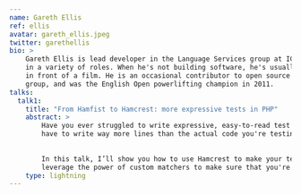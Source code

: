 ```yaml
---
name: Gareth Ellis
ref: ellis
avatar: gareth_ellis.jpeg
twitter: garethellis
bio: >
    Gareth Ellis is lead developer in the Language Services group at ICON Clinical Research, where has worked since 2004
    in a variety of roles. When he's not building software, he's usually found on the cricket pitch, in the kitchen or
    in front of a film. He is an occasional contributor to open source projects, lead organiser of the PHPOxford user
    group, and was the English Open powerlifting champion in 2011.
talks:
  talk1:
    title: "From Hamfist to Hamcrest: more expressive tests in PHP"
    abstract: >
        Have you ever struggled to write expressive, easy-to-read test assertions in PHP? Ever written tests where you
        have to write way more lines than the actual code you're testing? If so, then Hamcrest PHP could be the answer. 
        
        
        In this talk, I’ll show you how to use Hamcrest to make your tests read more like English sentences, and how to
        leverage the power of custom matchers to make sure that you're truly asserting against what you want to.
    type: lightning
---
```

